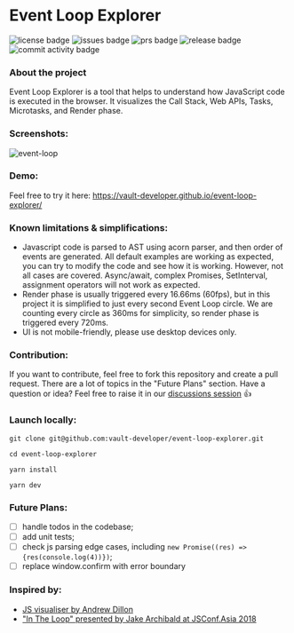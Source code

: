 # Event Loop Explorer

![license badge](https://img.shields.io/github/license/vault-developer/event-loop-explorer)
![issues badge](https://img.shields.io/github/issues/vault-developer/event-loop-explorer)
![prs badge](https://img.shields.io/github/issues-pr/vault-developer/event-loop-explorer)
![release badge](https://img.shields.io/github/v/release/vault-developer/event-loop-explorer)
![commit activity badge](https://img.shields.io/github/commit-activity/m/vault-developer/event-loop-explorer)

### About the project

Event Loop Explorer is a tool that helps to understand how JavaScript code is executed in the browser.
It visualizes the Call Stack, Web APIs, Tasks, Microtasks, and Render phase.

### Screenshots:

![event-loop](https://github.com/user-attachments/assets/42addaff-b64b-4236-9284-36b3dfb0b262)

### Demo:

Feel free to try it here: https://vault-developer.github.io/event-loop-explorer/

### Known limitations & simplifications:

- Javascript code is parsed to AST using acorn parser, and then order of events are generated.
  All default examples are working as expected, you can try to modify the code and see how it is working.
  However, not all cases are covered.
  Async/await, complex Promises, SetInterval, assignment operators will not work as expected.
- Render phase is usually triggered every 16.66ms (60fps), but in this project it is simplified to just every second Event Loop circle.
  We are counting every circle as 360ms for simplicity, so render phase is triggered every 720ms.
- UI is not mobile-friendly, please use desktop devices only.

### Contribution:

If you want to contribute, feel free to fork this repository and create a pull request.
There are a lot of topics in the "Future Plans" section.
Have a question or idea?
Feel free to raise it in our [discussions session](https://github.com/vault-developer/event-loop-explorer/discussions) 👍

### Launch locally:

```
git clone git@github.com:vault-developer/event-loop-explorer.git

cd event-loop-explorer

yarn install

yarn dev
```

### Future Plans:

- [ ] handle todos in the codebase;
- [ ] add unit tests;
- [ ] check js parsing edge cases, including `new Promise((res) => {res(console.log(4))})`;
- [ ] replace window.confirm with error boundary

### Inspired by:

- [JS visualiser by Andrew Dillon](https://www.jsv9000.app/)
- ["In The Loop" presented by Jake Archibald at JSConf.Asia 2018](https://www.youtube.com/watch?v=cCOL7MC4Pl0)
